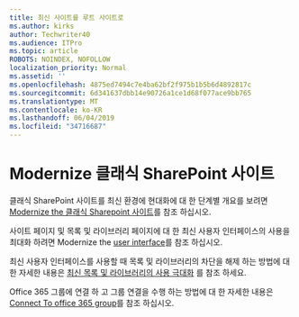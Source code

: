 ```yaml
---
title: 최신 사이트를 루트 사이트로
ms.author: kirks
author: Techwriter40
ms.audience: ITPro
ms.topic: article
ROBOTS: NOINDEX, NOFOLLOW
localization_priority: Normal
ms.assetid: ''
ms.openlocfilehash: 4875ed7494c7e4ba62bf2f975b1b5b6d4892817c
ms.sourcegitcommit: 6d341637dbb14e90726a1ce1d68f077ace9bb765
ms.translationtype: MT
ms.contentlocale: ko-KR
ms.lasthandoff: 06/04/2019
ms.locfileid: "34716687"
---
```

# <a name="modernize-classic-sharepoint-site"></a>Modernize 클래식 SharePoint 사이트

클래식 SharePoint 사이트를 최신 환경에 현대화에 대 한 단계별 개요를 보려면 [Modernize the 클래식 Sharepoint 사이트](https://docs.microsoft.com/en-us/sharepoint/dev/transform/modernize-classic-sites)를 참조 하십시오.

사이트 페이지 및 목록 및 라이브러리 페이지에 대 한 최신 사용자 인터페이스의 사용을 최대화 하려면 Modernize the [user interface](https://docs.microsoft.com/en-us/sharepoint/dev/transform/modernize-userinterface)를 참조 하십시오. 

최신 사용자 인터페이스를 사용할 때 목록 및 라이브러리의 차단을 해제 하는 방법에 대 한 자세한 내용은 [최신 목록 및 라이브러리의 사용 극대화](https://docs.microsoft.com/en-us/sharepoint/dev/transform/modernize-userinterface-lists-and-libraries) 를 참조 하세요.

Office 365 그룹에 연결 하 고 그룹 연결을 수행 하는 방법에 대 한 자세한 내용은 [Connect To office 365 group](https://docs.microsoft.com/en-us/sharepoint/dev/transform/modernize-connect-to-office365-group)를 참조 하십시오.
